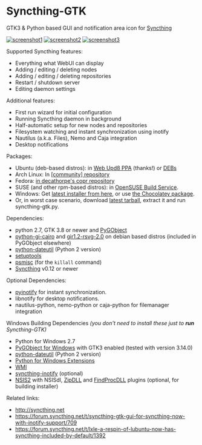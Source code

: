 Syncthing-GTK
=============

GTK3 &amp; Python based GUI and notification area icon for [Syncthing][syncthing]

[![screenshot1](http://i.imgur.com/N36wmBM.png)](http://i.imgur.com/eX250tQ.png) [![screenshot2](http://i.imgur.com/43mmnC7.png)](http://i.imgur.com/RTRgRdC.png) [![screenshot3](http://i.imgur.com/KDBYekd.png)](http://i.imgur.com/OZ4xEeH.jpg)

Supported Syncthing features:
- Everything what WebUI can display
- Adding / editing / deleting nodes
- Adding / editing / deleting repositories
- Restart / shutdown server
- Editing daemon settings

Additional features:
- First run wizard for initial configuration
- Running Syncthing daemon in background
- Half-automatic setup for new nodes and repositories
- Filesystem watching and instant synchronization using inotify
- Nautilus (a.k.a. Files), Nemo and Caja integration
- Desktop notifications

Packages:
- Ubuntu (deb-based distros): in [Web Upd8 PPA](https://launchpad.net/~nilarimogard/+archive/ubuntu/webupd8/) (thanks!) or [DEBs](http://ppa.launchpad.net/nilarimogard/webupd8/ubuntu/pool/main/s/syncthing-gtk/)
- Arch Linux: In [[community] repository](https://www.archlinux.org/packages/community/any/syncthing-gtk/)
- Fedora: [in decathorpe's copr repository](https://copr.fedoraproject.org/coprs/decathorpe/syncthing/)
- SUSE (and other rpm-based distros): in [OpenSUSE Build Service](http://software.opensuse.org/download.html?project=home%3Akozec&package=syncthing-gtk).
- Windows: Get [latest installer from here](https://github.com/kozec/syncthing-gui/releases/latest), or use [the Chocolatey package](https://chocolatey.org/packages/syncthing-gtk).
- Or, in worst case scenario, download [latest tarball](https://github.com/kozec/syncthing-gui/releases/latest), extract it and run syncthing-gtk.py.

Dependencies:
- python 2.7, GTK 3.8 or newer and [PyGObject](https://live.gnome.org/PyGObject)
- [python-gi-cairo](https://packages.debian.org/sid/python-gi-cairo) and [gir1.2-rsvg-2.0](https://packages.debian.org/sid/gir1.2-rsvg-2.0) on debian based distros (included in PyGObject elsewhere)
- [python-dateutil](http://labix.org/python-dateutil) (Python 2 version)
- [setuptools](https://pypi.python.org/pypi/setuptools)
- [psmisc](http://psmisc.sourceforge.net) (for the `killall` command)
- [Syncthing][syncthing] v0.12 or newer

Optional Dependencies:
- [pyinotify](https://github.com/seb-m/pyinotify/wiki) for instant synchronization.
- libnotify for desktop notifications.
- nautilus-python, nemo-python or caja-python for filemanager integration

Windows Building Dependencies _(you don't need to install these just to **run** Syncthing-GTK)_
- Python for Windows 2.7
- [PyGObject for Windows](http://sourceforge.net/projects/pygobjectwin32/) with GTK3 enabled (tested with version 3.14.0)
- [python-dateutil](http://labix.org/python-dateutil) (Python 2 version)
- [Python for Windows Extensions](http://sourceforge.net/projects/pywin32/)
- [WMI](http://timgolden.me.uk/python/wmi/index.html)
- [syncthing-inotify](https://github.com/syncthing/syncthing-inotify) (optional)
- [NSIS2](http://nsis.sourceforge.net/NSIS_2) with NSISdl, [ZipDLL](http://nsis.sourceforge.net/ZipDLL_plug-in) and [FindProcDLL](http://forums.winamp.com/showpost.php?p=2777729&postcount=8) plugins (optional, for building installer)

Related links:
- http://syncthing.net
- https://forum.syncthing.net/t/syncthing-gtk-gui-for-syncthing-now-with-inotify-support/709
- https://forum.syncthing.net/t/lxle-a-respin-of-lubuntu-now-has-syncthing-included-by-default/1392

[syncthing]: https://syncthing.net
